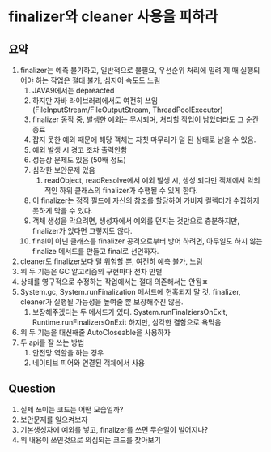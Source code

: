 # finalizer와 cleaner 사용을 피하라

## 요약
1. finalizer는 예측 불가하고, 일반적으로 불필요, 우선순위 처리에 밀려 제 때 실행되어야 하는 작업은 절대 불가, 심지어 속도도 느림
   1. JAVA9에서는 depreacted
   2. 하지만 자바 라이브러리에서도 여전히 쓰임 (FileInputStream/FileOutputStream, ThreadPoolExecutor)
   3. finalizer 동작 중, 발생한 예외는 무시되며, 처리할 작업이 남았더라도 그 순간 종료
   4. 잡지 못한 예외 때문에 해당 객체는 자칫 마무리가 덜 된 상태로 남을 수 있음.
   5. 예외 발생 시 경고 조차 출력안함
   6. 성능상 문제도 있음 (50배 정도)
   7. 심각한 보안문제 있음 
      1. readObject, readResolve에서 예외 발생 시, 생성 되다만 객체에서 악의적인 하위 클래스의 finalizer가 수행될 수 있게 한다.
   8. 이 finalizer는 정적 필드에 자신의 참조를 할당하여 가비지 컬렉터가 수집하지 못하게 막을 수 있다.
   9. 객체 생성을 막으려면, 생성자에서 예외를 던지는 것만으로 충분하지만, finalizer가 있다면 그렇지도 않다.
   10. final이 아닌 클래스를 finalizer 공격으로부터 방어 하려면, 아무일도 하지 않는 finalize 메서드를 만들고 final로 선언하자.
2. cleaner도 finalizer보다 덜 위험할 뿐, 여전히 예측 불가, 느림
3. 위 두 기능은 GC 알고리즘의 구현마다 천차 만별
4. 상태를 영구적으로 수정하는 작업에서는 절대 의존해서는 안됨ㅍ
5. System.gc, System.runFinalization 메서드에 현혹되지 말 것. finalizer, cleaner가 실행될 가능성을 높여줄 뿐 보장해주진 않음.
   1. 보장해주겠다는 두 메서드가 있다. System.runFinalziersOnExit, Runtime.runFinalizersOnExit 하지만, 심각한 결함으로 욕먹음
6. 위 두 기능을 대신해줄 AutoCloseable을 사용하자
7. 두 api를 잘 쓰는 방법
   1. 안전망 역할을 하는 경우
   2. 네이티브 피어와 연결된 객체에서 사용

## Question
1. 실제 쓰이는 코드는 어떤 모습일까?
2. 보안문제를 일으켜보자
3. 기본생성자에 예외를 넣고, finalizer를 쓰면 무슨일이 벌어지나?
4. 위 내용이 쓰인것으로 의심되는 코드를 찾아보기

